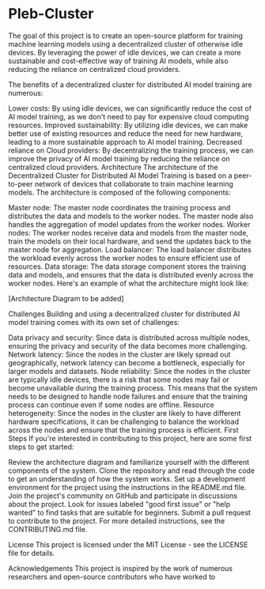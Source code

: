 # Pleb-Cluster
The goal of this project is to create an open-source platform for training machine learning models using a decentralized cluster of otherwise idle devices. By leveraging the power of idle devices, we can create a more sustainable and cost-effective way of training AI models, while also reducing the reliance on centralized cloud providers.

The benefits of a decentralized cluster for distributed AI model training are numerous:

Lower costs: By using idle devices, we can significantly reduce the cost of AI model training, as we don't need to pay for expensive cloud computing resources.
Improved sustainability: By utilizing idle devices, we can make better use of existing resources and reduce the need for new hardware, leading to a more sustainable approach to AI model training.
Decreased reliance on Cloud providers: By decentralizing the training process, we can improve the privacy of AI model training by reducing the reliance on centralized cloud providers.
Architecture
The architecture of the Decentralized Cluster for Distributed AI Model Training is based on a peer-to-peer network of devices that collaborate to train machine learning models. The architecture is composed of the following components:

Master node: The master node coordinates the training process and distributes the data and models to the worker nodes. The master node also handles the aggregation of model updates from the worker nodes.
Worker nodes: The worker nodes receive data and models from the master node, train the models on their local hardware, and send the updates back to the master node for aggregation.
Load balancer: The load balancer distributes the workload evenly across the worker nodes to ensure efficient use of resources.
Data storage: The data storage component stores the training data and models, and ensures that the data is distributed evenly across the worker nodes.
Here's an example of what the architecture might look like:

[Architecture Diagram to be added]

Challenges
Building and using a decentralized cluster for distributed AI model training comes with its own set of challenges:

Data privacy and security: Since data is distributed across multiple nodes, ensuring the privacy and security of the data becomes more challenging.
Network latency: Since the nodes in the cluster are likely spread out geographically, network latency can become a bottleneck, especially for larger models and datasets.
Node reliability: Since the nodes in the cluster are typically idle devices, there is a risk that some nodes may fail or become unavailable during the training process. This means that the system needs to be designed to handle node failures and ensure that the training process can continue even if some nodes are offline.
Resource heterogeneity: Since the nodes in the cluster are likely to have different hardware specifications, it can be challenging to balance the workload across the nodes and ensure that the training process is efficient.
First Steps
If you're interested in contributing to this project, here are some first steps to get started:

Review the architecture diagram and familiarize yourself with the different components of the system.
Clone the repository and read through the code to get an understanding of how the system works.
Set up a development environment for the project using the instructions in the README.md file.
Join the project's community on GitHub and participate in discussions about the project.
Look for issues labeled "good first issue" or "help wanted" to find tasks that are suitable for beginners.
Submit a pull request to contribute to the project.
For more detailed instructions, see the CONTRIBUTING.md file.

License
This project is licensed under the MIT License - see the LICENSE file for details.

Acknowledgements
This project is inspired by the work of numerous researchers and open-source contributors who have worked to
